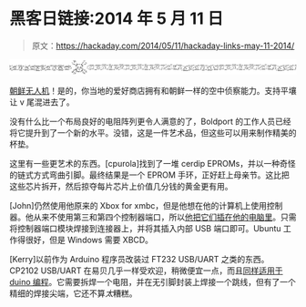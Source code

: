 # 黑客日链接:2014 年 5 月 11 日

> 原文：<https://hackaday.com/2014/05/11/hackaday-links-may-11-2014/>

![hackaday-links-chain](img/da184e9bde007f88b719f5aafc440574.png)

[朝鲜无人机](https://www.youtube.com/watch?v=vx6_it0OVB4)！是的，你当地的爱好商店拥有和朝鲜一样的空中侦察能力。支持平壤让 v 尾混进去了。

没有什么比一个布局良好的电阻阵列更令人满意的了，Boldport 的工作人员已经将它提升到了一个新的水平。没错，这是一件艺术品，但这些可以用来制作精美的杯垫。

这里有一些更艺术的东西。[cpurola]找到了一堆 cerdip EPROMs，并以一种奇怪的链式方式弯曲引脚。最终结果是一个 EPROM 手环，正好赶上母亲节。这比把这些芯片拆开，然后掠夺每片芯片上价值几分钱的黄金更有用。

[John]仍然使用他原来的 Xbox for xmbc，但是他想在他的计算机上使用控制器。他从来不使用第三和第四个控制器端口，所以[他把它们插在他的电脑里](http://hackaday.com/?attachment_id=121989)。只需将控制器端口模块焊接到连接器上，并将其插入内部 USB 端口即可。Ubuntu 工作得很好，但是 Windows 需要 XBCD。

[Kerry]以前作为 Arduino 程序员改装过 FT232 USB/UART 之类的东西。CP2102 USB/UART 在易贝几乎一样受欢迎，稍微便宜一点，而且[同样适用于 duino 编程](http://www.kerrywong.com/2014/05/03/modify-an-off-the-shelf-cp2102-module-as-an-arduino-programmer/)。它需要拆焊一个电阻，并在无引脚封装上焊接一个跳线，但有了一个精细的焊接尖端，它还不算*太*糟糕。